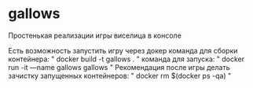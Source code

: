 # gallows
Простенькая реализации игры виселица в консоле


Есть возможность запустить игру через докер
команда для сборки контейнера:
" docker build -t gallows . "
команда для запуска:
" docker run -it —name gallows gallows "
Рекомендация после игры делать зачистку запущенных контейнеров:
" docker rm $(docker ps -qa) "
